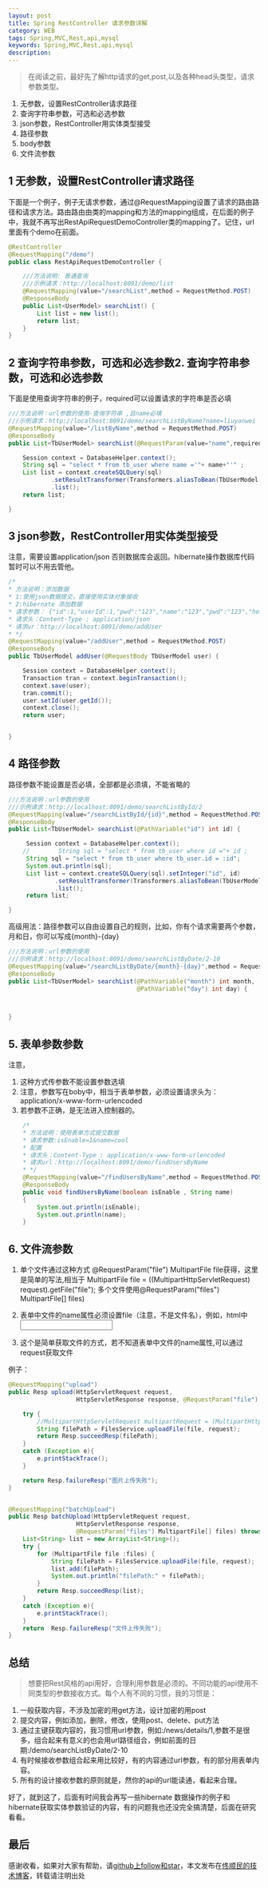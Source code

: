 ```yaml
---
layout: post
title: Spring RestController 请求参数详解
category: WEB
tags: Spring,MVC,Rest,api,mysql
keywords: Spring,MVC,Rest,api,mysql
description: 
---
```



> 在阅读之前，最好先了解http请求的get,post,以及各种head头类型，请求参数类型。

1. 无参数，设置RestController请求路径
2. 查询字符串参数，可选和必选参数
3. json参数，RestController用实体类型接受
4. 路径参数
5. body参数
6. 文件流参数

## 1 无参数，设置RestController请求路径
下面是一个例子，例子无请求参数，通过@RequestMapping设置了请求的路由路径和请求方法。路由路由由类的mapping和方法的mapping组成，在后面的例子中，我就不再写出RestApiRequestDemoController类的mapping了。记住，url里面有个demo在前面。

```java
@RestController
@RequestMapping("/demo")
public class RestApiRequestDemoController {

    ///方法说明: 普通查询
    ///示例请求：http://localhost:8091/demo/list
    @RequestMapping(value="/searchList",method = RequestMethod.POST)
    @ResponseBody
    public List<UserModel> searchList() {
        List list = new list();
        return list;
    }
}
```
## 2 查询字符串参数，可选和必选参数2. 查询字符串参数，可选和必选参数
下面是使用查询字符串的例子，required可以设置请求的字符串是否必填

```java
///方法说明：url参数的使用-查询字符串 ,且name必填
///示例请求：http://localhost:8091/demo/searchListByName?name=liuyanwei
@RequestMapping(value="/listByName",method = RequestMethod.POST)
@ResponseBody
public List<TbUserModel> searchList(@RequestParam(value="name",required = true) String name) {

    Session context = DatabaseHelper.context();
    String sql = "select * from tb_user where name ='"+ name+"'" ;
    List list = context.createSQLQuery(sql)
            .setResultTransformer(Transformers.aliasToBean(TbUserModel.class))
            .list();
    return list;

}
```


## 3 json参数，RestController用实体类型接受
注意，需要设置application/json 否则数据库会返回。hibernate操作数据库代码暂时可以不用去管他。

```java
/*
* 方法说明：添加数据
* 1:使用json数据提交，直接使用实体对象接收
* 2:hibernate 添加数据
* 请求参数： {"id":1,"userId":1,"pwd":"123","name":"123","pwd":"123","headPortait":"123","isEnable":"123","createDate":"2015-05-12","lastLogin":"2015-05-12"}
* 请求头：Content-Type : application/json
* 请求ur：http://localhost:8091/demo/addUser
* */
@RequestMapping(value="/addUser",method = RequestMethod.POST)
@ResponseBody
public TbUserModel addUser(@RequestBody TbUserModel user) {

    Session context = DatabaseHelper.context();
    Transaction tran = context.beginTransaction();
    context.save(user);
    tran.commit();
    user.setId(user.getId());
    context.close();
    return user;


}
```

## 4 路径参数
路径参数不能设置是否必填，全部都是必须填，不能省略的

```java
///方法说明：url参数的使用
///示例请求：http://localhost:8091/demo/searchListById/2
@RequestMapping(value="/searchListById/{id}",method = RequestMethod.POST)
@ResponseBody
public List<TbUserModel> searchList(@PathVariable("id") int id) {

     Session context = DatabaseHelper.context();
    //        String sql = "select * from tb_user where id ="+ id ;
     String sql = "select * from tb_user where tb_user.id = :id";
     System.out.println(sql);
     List list = context.createSQLQuery(sql).setInteger("id", id)
             .setResultTransformer(Transformers.aliasToBean(TbUserModel.class))
             .list();
     return list;

}
```

高级用法：路径参数可以自由设置自己的规则，比如，你有个请求需要两个参数，月和日，你可以写成{month}-{day}

```java
///方法说明：url参数的使用
///示例请求：http://localhost:8091/demo/searchListByDate/2-10
@RequestMapping(value="/searchListByDate/{month}-{day}",method = RequestMethod.POST)
@ResponseBody
public List<TbUserModel> searchList(@PathVariable("month") int month,
                                    @PathVariable("day") int day) {



}
```

## 5. 表单参数参数
注意，
1. 这种方式传参数不能设置参数选填
2. 注意，参数写在boby中，相当于表单参数，必须设置请求头为：application/x-www-form-urlencoded
3. 若参数不正确，是无法进入控制器的。

```java
    /*
    * 方法说明：使用表单方式提交数据
    * 请求参数:isEnable=1&name=cool
    * 配置
    * 请求头：Content-Type : application/x-www-form-urlencoded
    * 请求url：http://localhost:8091/demo/findUsersByName
    * */
    @RequestMapping(value="/findUsersByName",method = RequestMethod.POST)
    @ResponseBody
    public void findUsersByName(boolean isEnable , String name)
    {
        System.out.println(isEnable);
        System.out.println(name);
    }
```

## 6. 文件流参数
1. 单个文件通过这种方式 @RequestParam("file") MultipartFile file获得，这里是简单的写法,相当于 MultipartFile file = ((MultipartHttpServletRequest) request).getFile("file");
多个文件使用@RequestParam("files") MultipartFile[] files)

2. 表单中文件的name属性必须设置file（注意，不是文件名），例如，html中 <input type='files' name='file'/>
3. 这个是简单获取文件的方式，若不知道表单中文件的name属性,可以通过request获取文件

例子：

```java
@RequestMapping("upload")
public Resp upload(HttpServletRequest request,
                   HttpServletResponse response, @RequestParam("file") MultipartFile file){

    try {
        //MultipartHttpServletRequest multipartRequest = (MultipartHttpServletRequest) request;
        String filePath = FilesService.uploadFile(file, request);
        return Resp.succeedResp(filePath);
    }
    catch (Exception e){
        e.printStackTrace();
    }

    return Resp.failureResp("图片上传失败");
}


@RequestMapping("batchUpload")
public Resp batchUpload(HttpServletRequest request,
                   HttpServletResponse response,
                   @RequestParam("files") MultipartFile[] files) throws IOException {
    List<String> list = new ArrayList<String>();
    try {
        for (MultipartFile file :files) {
            String filePath = FilesService.uploadFile(file, request);
            list.add(filePath);
            System.out.println("filePath:" + filePath);
        }
        return Resp.succeedResp(list);
    }
    catch (Exception e){
        e.printStackTrace();
    }
    return  Resp.failureResp("文件上传失败");
}
```


## 总结
>  想要把Rest风格的api用好，合理利用参数是必须的。不同功能的api使用不同类型的参数接收方式。每个人有不同的习惯，我的习惯是：

1. 一般获取内容，不涉及加密的用get方法，设计加密的用post
2. 提交内容，例如添加，删除，修改，使用post、delete、put方法
3. 通过主键获取内容的，我习惯用url参数，例如:/news/details/1,参数不是很多，组合起来有意义的也会用url路径组合，例如前面的日期:/demo/searchListByDate/2-10
4. 有时候接收参数组合起来用比较好，有的内容通过url参数，有的部分用表单内容。
5. 所有的设计接收参数的原则就是，然你的api的url能读通，看起来合理。

好了，就到这了，后面有时间我会再写一些hibernate 数据操作的例子和hibernate获取实体参数验证的内容，有的问题我也还没完全搞清楚，后面在研究看看。

##  最后

感谢收看，如果对大家有帮助，请[github上follow和star](https://github.com/tongshunmin)，本文发布在[佟顺民的技术博客](http://blog.mineki.cn/)，转载请注明出处